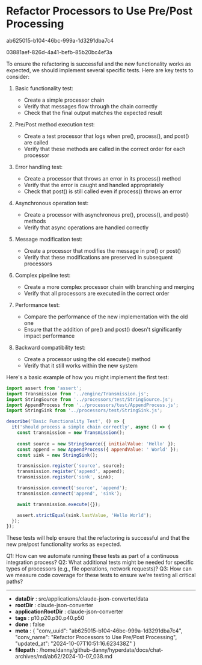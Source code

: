# Refactor Processors to Use Pre/Post Processing

ab625015-b104-46bc-999a-1d3291dba7c4

03881aef-826d-4a41-befb-85b20bc4ef3a

 To ensure the refactoring is successful and the new functionality works as expected, we should implement several specific tests. Here are key tests to consider:

1. Basic functionality test:
   - Create a simple processor chain
   - Verify that messages flow through the chain correctly
   - Check that the final output matches the expected result

2. Pre/Post method execution test:
   - Create a test processor that logs when pre(), process(), and post() are called
   - Verify that these methods are called in the correct order for each processor

3. Error handling test:
   - Create a processor that throws an error in its process() method
   - Verify that the error is caught and handled appropriately
   - Check that post() is still called even if process() throws an error

4. Asynchronous operation test:
   - Create a processor with asynchronous pre(), process(), and post() methods
   - Verify that async operations are handled correctly

5. Message modification test:
   - Create a processor that modifies the message in pre() or post()
   - Verify that these modifications are preserved in subsequent processors

6. Complex pipeline test:
   - Create a more complex processor chain with branching and merging
   - Verify that all processors are executed in the correct order

7. Performance test:
   - Compare the performance of the new implementation with the old one
   - Ensure that the addition of pre() and post() doesn't significantly impact performance

8. Backward compatibility test:
   - Create a processor using the old execute() method
   - Verify that it still works within the new system

Here's a basic example of how you might implement the first test:

```javascript
import assert from 'assert';
import Transmission from '../engine/Transmission.js';
import StringSource from '../processors/test/StringSource.js';
import AppendProcess from '../processors/test/AppendProcess.js';
import StringSink from '../processors/test/StringSink.js';

describe('Basic Functionality Test', () => {
  it('should process a simple chain correctly', async () => {
    const transmission = new Transmission();
    
    const source = new StringSource({ initialValue: 'Hello' });
    const append = new AppendProcess({ appendValue: ' World' });
    const sink = new StringSink();

    transmission.register('source', source);
    transmission.register('append', append);
    transmission.register('sink', sink);

    transmission.connect('source', 'append');
    transmission.connect('append', 'sink');

    await transmission.execute({});

    assert.strictEqual(sink.lastValue, 'Hello World');
  });
});
```

These tests will help ensure that the refactoring is successful and that the new pre/post functionality works as expected.

Q1: How can we automate running these tests as part of a continuous integration process?
Q2: What additional tests might be needed for specific types of processors (e.g., file operations, network requests)?
Q3: How can we measure code coverage for these tests to ensure we're testing all critical paths?

---

* **dataDir** : src/applications/claude-json-converter/data
* **rootDir** : claude-json-converter
* **applicationRootDir** : claude-json-converter
* **tags** : p10.p20.p30.p40.p50
* **done** : false
* **meta** : {
  "conv_uuid": "ab625015-b104-46bc-999a-1d3291dba7c4",
  "conv_name": "Refactor Processors to Use Pre/Post Processing",
  "updated_at": "2024-10-07T10:51:16.623438Z"
}
* **filepath** : /home/danny/github-danny/hyperdata/docs/chat-archives/md/ab62/2024-10-07_038.md